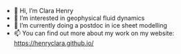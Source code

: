 - 👋 Hi, I’m Clara Henry
- 👀 I’m interested in geophysical fluid dynamics
- 🌱 I’m currently doing a postdoc in ice sheet modelling
- 📫 You can find out more about my work on my website: https://henryclara.github.io/
